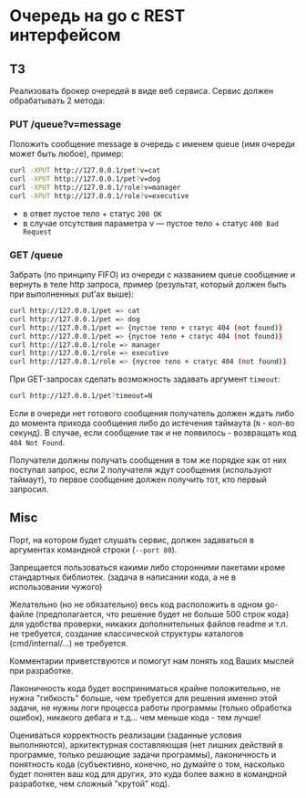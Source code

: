 # Очередь на go с REST интерфейсом

## ТЗ

Реализовать брокер очередей в виде веб сервиса. Сервис должен
обрабатывать 2 метода:

### PUT /queue?v=message
   Положить сообщение message в очередь с именем queue (имя очереди может
   быть любое), пример:

```bash
curl -XPUT http://127.0.0.1/pet?v=cat
curl -XPUT http://127.0.0.1/pet?v=dog
curl -XPUT http://127.0.0.1/role?v=manager
curl -XPUT http://127.0.0.1/role?v=executive
```

- в ответ пустое тело + статус `200 OK`
- в случае отсутствия параметра v — пустое тело + статус `400 Bad Request`

### GET /queue

Забрать (по принципу FIFO) из очереди с названием queue сообщение
и вернуть в теле http запроса, пример (результат, который должен быть
при выполненных put’ах выше):

```bash
curl http://127.0.0.1/pet => cat
curl http://127.0.0.1/pet => dog
curl http://127.0.0.1/pet => {пустое тело + статус 404 (not found)}
curl http://127.0.0.1/pet => {пустое тело + статус 404 (not found)}
curl http://127.0.0.1/role => manager
curl http://127.0.0.1/role => executive
curl http://127.0.0.1/role => {пустое тело + статус 404 (not found)}
```

При GET-запросах сделать возможность задавать аргумент `timeout`:

```bash
curl http://127.0.0.1/pet?timeout=N
```

Если в очереди нет готового сообщения получатель должен ждать либо
до момента прихода сообщения либо до истечения таймаута (`N` - кол-во
секунд). В случае, если сообщение так и не появилось - возвращать код `404 Not Found`.

Получатели должны получать сообщения в том же порядке как от них
поступал запрос, если 2 получателя ждут сообщения (используют
таймаут), то первое сообщение должен получить тот, кто первый
запросил.

## Misc

Порт, на котором будет слушать сервис, должен задаваться в аргументах
командной строки (`--port 80`).

Запрещается пользоваться какими либо сторонними пакетами кроме
стандартных библиотек. (задача в написании кода, а не в использовании
чужого)

Желательно (но не обязательно) весь код расположить в одном go-файле
(предполагается, что решение будет не больше 500 строк кода) для
удобства проверки, никаких дополнительных файлов readme и т.п. не
требуется, создание классической структуры каталогов
(cmd/internal/...) не требуется.

Комментарии приветствуются и помогут нам понять ход Ваших мыслей при разработке.

Лаконичность кода будет восприниматься крайне положительно, не нужна
"гибкость" больше, чем требуется для решения именно этой задачи, не
нужны логи процесса работы программы (только обработка ошибок),
никакого дебага и т.д... чем меньше кода - тем лучше!

Оцениваться корректность реализации (заданные условия выполняются),
архитектурная составляющая (нет лишних действий в программе, только
решающие задачи программы), лаконичность и понятность кода
(субъективно, конечно, но думайте о том, насколько будет понятен ваш
код для других, это куда более важно в командной разработке, чем
сложный "крутой" код).
